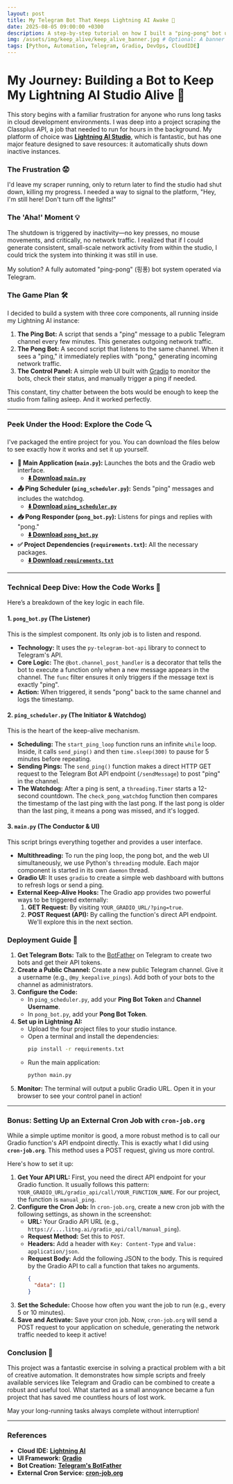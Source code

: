 ```yaml
---
layout: post
title: My Telegram Bot That Keeps Lightning AI Awake 🤖
date: 2025-08-05 09:00:00 +0300
description: A step-by-step tutorial on how I built a "ping-pong" bot using Python, Gradio, and Telegram to prevent my Lightning AI studio from auto-shutting down during long-running tasks.
img: /assets/img/keep_alive/keep_alive_banner.jpg # Optional: A banner image for your post
tags: [Python, Automation, Telegram, Gradio, DevOps, CloudIDE]
---
```


# My Journey: Building a Bot to Keep My Lightning AI Studio Alive 🚀

This story begins with a familiar frustration for anyone who runs long tasks in cloud development environments. I was deep into a project scraping the Classplus API, a job that needed to run for hours in the background. My platform of choice was **[Lightning AI Studio](https://lightning.ai/)**, which is fantastic, but has one major feature designed to save resources: it automatically shuts down inactive instances.

### The Frustration 😟

I'd leave my scraper running, only to return later to find the studio had shut down, killing my progress. I needed a way to signal to the platform, "Hey, I'm still here! Don't turn off the lights!"

### The 'Aha!' Moment 💡

The shutdown is triggered by inactivity—no key presses, no mouse movements, and critically, no network traffic. I realized that if I could generate consistent, small-scale network activity from within the studio, I could trick the system into thinking it was still in use.

My solution? A fully automated "ping-pong" (핑퐁) bot system operated via Telegram.

### The Game Plan 🛠️

I decided to build a system with three core components, all running inside my Lightning AI instance:

1.  **The Ping Bot:** A script that sends a "ping" message to a public Telegram channel every few minutes. This generates outgoing network traffic.
2.  **The Pong Bot:** A second script that listens to the same channel. When it sees a "ping," it immediately replies with "pong," generating incoming network traffic.
3.  **The Control Panel:** A simple web UI built with [Gradio](https://www.gradio.app/) to monitor the bots, check their status, and manually trigger a ping if needed.

This constant, tiny chatter between the bots would be enough to keep the studio from falling asleep. And it worked perfectly.

---

### Peek Under the Hood: Explore the Code 🔍

I've packaged the entire project for you. You can download the files below to see exactly how it works and set it up yourself.

*   **🤖 Main Application (`main.py`):** Launches the bots and the Gradio web interface.
    *   [**⬇️ Download `main.py`**][main-py]
*   **📤 Ping Scheduler (`ping_scheduler.py`):** Sends "ping" messages and includes the watchdog.
    *   [**⬇️ Download `ping_scheduler.py`**][ping-scheduler-py]
*   **📥 Pong Responder (`pong_bot.py`):** Listens for pings and replies with "pong."
    *   [**⬇️ Download `pong_bot.py`**][pong-bot-py]
*   **✅ Project Dependencies (`requirements.txt`):** All the necessary packages.
    *   [**⬇️ Download `requirements.txt`**][requirements-txt]

[main-py]: /assets/code/keep_alive/main.py
[ping-scheduler-py]: /assets/code/keep_alive/ping_scheduler.py
[pong-bot-py]: /assets/code/keep_alive/pong_bot.py
[requirements-txt]: /assets/code/keep_alive/requirements.txt

---

### Technical Deep Dive: How the Code Works 🔬

Here’s a breakdown of the key logic in each file.

#### 1. `pong_bot.py` (The Listener)
This is the simplest component. Its only job is to listen and respond.
*   **Technology:** It uses the `py-telegram-bot-api` library to connect to Telegram's API.
*   **Core Logic:** The `@bot.channel_post_handler` is a decorator that tells the bot to execute a function only when a new message appears in the channel. The `func` filter ensures it only triggers if the message text is exactly "ping".
*   **Action:** When triggered, it sends "pong" back to the same channel and logs the timestamp.

#### 2. `ping_scheduler.py` (The Initiator & Watchdog)
This is the heart of the keep-alive mechanism.
*   **Scheduling:** The `start_ping_loop` function runs an infinite `while` loop. Inside, it calls `send_ping()` and then `time.sleep(300)` to pause for 5 minutes before repeating.
*   **Sending Pings:** The `send_ping()` function makes a direct HTTP GET request to the Telegram Bot API endpoint (`/sendMessage`) to post "ping" in the channel.
*   **The Watchdog:** After a ping is sent, a `threading.Timer` starts a 12-second countdown. The `check_pong_watchdog` function then compares the timestamp of the last ping with the last pong. If the last pong is older than the last ping, it means a pong was missed, and it's logged.

#### 3. `main.py` (The Conductor & UI)
This script brings everything together and provides a user interface.
*   **Multithreading:** To run the ping loop, the pong bot, and the web UI simultaneously, we use Python's `threading` module. Each major component is started in its own `daemon` thread.
*   **Gradio UI:** It uses `gradio` to create a simple web dashboard with buttons to refresh logs or send a ping.
*   **External Keep-Alive Hooks:** The Gradio app provides two powerful ways to be triggered externally:
    1.  **GET Request:** By visiting `YOUR_GRADIO_URL/?ping=true`.
    2.  **POST Request (API):** By calling the function's direct API endpoint. We'll explore this in the next section.

### Deployment Guide 🚀

1.  **Get Telegram Bots:** Talk to the [BotFather](https://t.me/botfather) on Telegram to create two bots and get their API tokens.
2.  **Create a Public Channel:** Create a new public Telegram channel. Give it a username (e.g., `@my_keepalive_pings`). Add both of your bots to the channel as administrators.
3.  **Configure the Code:**
    *   In `ping_scheduler.py`, add your **Ping Bot Token** and **Channel Username**.
    *   In `pong_bot.py`, add your **Pong Bot Token**.
4.  **Set up in Lightning AI:**
    *   Upload the four project files to your studio instance.
    *   Open a terminal and install the dependencies:
        ```bash
        pip install -r requirements.txt
        ```
    *   Run the main application:
        ```bash
        python main.py
        ```
5.  **Monitor:** The terminal will output a public Gradio URL. Open it in your browser to see your control panel in action!

---

### Bonus: Setting Up an External Cron Job with `cron-job.org`

While a simple uptime monitor is good, a more robust method is to call our Gradio function's API endpoint directly. This is exactly what I did using **`cron-job.org`**. This method uses a POST request, giving us more control.

Here's how to set it up:



1.  **Get Your API URL:** First, you need the direct API endpoint for your Gradio function. It usually follows this pattern: `YOUR_GRADIO_URL/gradio_api/call/YOUR_FUNCTION_NAME`. For our project, the function is `manual_ping`.
2.  **Configure the Cron Job:** In `cron-job.org`, create a new cron job with the following settings, as shown in the screenshot:
    *   **URL:** Your Gradio API URL (e.g., `https://....litng.ai/gradio_api/call/manual_ping`).
    *   **Request Method:** Set this to `POST`.
    *   **Headers:** Add a header with `Key: Content-Type` and `Value: application/json`.
    *   **Request Body:** Add the following JSON to the body. This is required by the Gradio API to call a function that takes no arguments.
        ```json
        {
          "data": []
        }
        ```
3.  **Set the Schedule:** Choose how often you want the job to run (e.g., every 5 or 10 minutes).
4.  **Save and Activate:** Save your cron job. Now, `cron-job.org` will send a POST request to your application on schedule, generating the network traffic needed to keep it active!

### Conclusion 🎉

This project was a fantastic exercise in solving a practical problem with a bit of creative automation. It demonstrates how simple scripts and freely available services like Telegram and Gradio can be combined to create a robust and useful tool. What started as a small annoyance became a fun project that has saved me countless hours of lost work.

May your long-running tasks always complete without interruption!

---

### References

*   **Cloud IDE:** [**Lightning AI**](https://lightning.ai/)
*   **UI Framework:** [**Gradio**](https://www.gradio.app/)
*   **Bot Creation:** [**Telegram's BotFather**](https://t.me/botfather)
*   **External Cron Service:** [**cron-job.org**](https://cron-job.org/)
